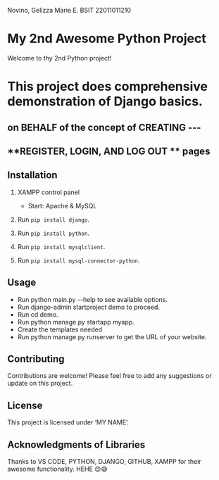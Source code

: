 Novino, Gelizza Marie E.
BSIT
22011011210

# My 2nd Awesome Python Project
Welcome to thy 2nd Python project! 
# This project does comprehensive demonstration of Django basics.
on BEHALF of the concept of CREATING ---
------
**REGISTER, LOGIN, AND LOG OUT **
pages
------

## Installation
1. XAMPP control panel
    - Start: Apache & MySQL

2. Run `pip install django`.
3. Run `pip install python`.
4. Run `pip install mysqlclient`.
5. Run `pip install mysql-connector-python`.

## Usage
- Run python main.py --help to see available options.
- Run django-admin startproject demo to proceed.
- Run cd demo.
- Run python manage.py startapp myapp.
- Create the templates needed
- Run python manage.py runserver to get the URL of your website.

## Contributing
Contributions are welcome! Please feel free to add any suggestions or update on this project.

## License
This project is licensed under ‘MY NAME’.

## Acknowledgments of Libraries
Thanks to VS CODE, PYTHON, DJANGO, GITHUB, XAMPP for their awesome functionality. HEHE 😊😅
